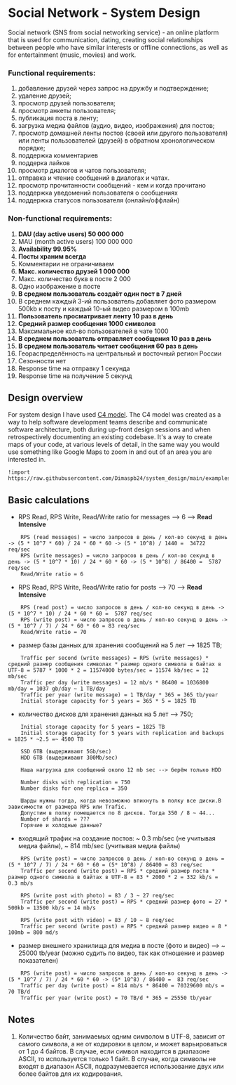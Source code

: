# Social Network - System Design

Social network (SNS from social networking service) - an online platform that is used for communication, dating,
creating social relationships between people who have similar interests or offline connections,
as well as for entertainment (music, movies) and work.

### Functional requirements:

1. добавление друзей через запрос на дружбу и подтверждение;
2. удаление друзей;
3. просмотр друзей пользователя;
4. просмотр анкеты пользователя;
5. публикация поста в ленту;
6. загрузка медиа файлов (аудио, видео, изображения) для постов;
7. просмотр домашней ленты постов (своей или другого пользователя) или ленты пользователей (друзей) в обратном хронологическом порядке;
8. поддержка комментариев
9. поддерка лайков
10. просмотр диалогов и чатов пользователя;
11. отправка и чтение сообщений в диалогах и чатах.
12. просмотр прочитанности сообщений - кем и когда прочитано
13. поддержка уведомений пользователя о сообщениях
14. поддержка статусов пользователя (онлайн/оффлайн)

### Non-functional requirements:

1. **DAU (day active users) 50 000 000**
2. MAU (month active users) 100 000 000
3. **Availability 99.95%**
4. **Посты храним всегда**
5. Комментарии не ограничиваем
6. **Макс. количество друзей 1 000 000**
7. Макс. количество букв в посте 2 000
8. Одно изображение в посте
9. **В среднем пользователь создаёт один пост в 7 дней**
10. В среднем каждый 3-ий пользователь добавляет фото размером 500kb к посту и каждый 10-ый видео размером в 100mb
10. **Пользователь просматривает ленту 10 раз в день**
11. **Средний размер сообщения 1000 символов**
12. Максимальное кол-во пользователей в чате 1000
13. **В среднем пользователь отправляет сообщения 10 раз в день**
14. **В среднем пользователь читает сообщения 60 раз в день**
15. Геораспределённость на центральный и восточный регион России
16. Сезонности нет
17. Response time на отправку 1 секунда
18. Response time на получение 5 секунд

## Design overview

For system design I have  used [C4 model](https://c4model.com/). The C4 model was created as a way
to help software development teams describe and communicate software
architecture, both during up-front design sessions and when retrospectively
documenting an existing codebase. It's a way to create maps of your code,
at various levels of detail, in the same way you would use something like
Google Maps to zoom in and out of an area you are interested in.

```plantuml
!import https://raw.githubusercontent.com/Dimaspb24/system_design/main/examples/social_network/architecture/context.puml 
```

## Basic calculations

* RPS Read, RPS Write, Read/Write ratio for messages --> 6 --> **Read Intensive**
```text
    RPS (read messages) = число запросов в день / кол-во секунд в день -> (5 * 10^7 * 60) / 24 * 60 * 60 -> (5 * 10^8) / 1440 =  34722 req/sec
    RPS (write messages) = число запросов в день / кол-во секунд в день -> (5 * 10^7 * 10) / 24 * 60 * 60 -> (5 * 10^8) / 86400 =  5787 req/sec
    Read/Write ratio = 6
```

* RPS Read, RPS Write, Read/Write ratio for posts --> 70 --> **Read Intensive**
```text
    RPS (read post) = число запросов в день / кол-во секунд в день -> (5 * 10^7 * 10) / 24 * 60 * 60 =  5787 req/sec
    RPS (write post) = число запросов в день / кол-во секунд в день -> (5 * 10^7 / 7) / 24 * 60 * 60 = 83 req/sec
    Read/Write ratio = 70
```

* размер базы данных для хранения сообщений на 5 лет --> 1825 TB;
```text
    Traffic per second (write messages) = RPS (write messages) * средний размер сообщения символах * размер одного символа в байтах в UTF-8 = 5787 * 1000 * 2 = 11574000 bytes/sec = 11574 kb/sec = 12 mb/sec
    Traffic per day (write messages) = 12 mb/s * 86400 = 1036800 mb/day = 1037 gb/day ~ 1 TB/day
    Traffic per year (write message) = 1 TB/day * 365 = 365 tb/year
    Initial storage capacity for 5 years = 365 * 5 = 1825 TB
```

* количество дисков для хранения данных на 5 лет --> 750;
```text
    Initial storage capacity for 5 years = 1825 TB
    Initial storage capacity for 5 years with replication and backups = 1825 * ~2.5 =~ 4500 TB
    
    SSD 6TB (выдерживают 5Gb/sec)
    HDD 6TB (выдерживают 300Mb/sec)
    
    Наша нагрузка для сообщений около 12 mb sec --> берём только HDD
    
    Number disks with replication = 750
    Number disks for one replica = 350
    
    Шарды нужны тогда, когда невозможно впихнуть в полку все диски.В зависимости от размера RPS или Trafic.
    Допустим в полку помещается по 8 дисков. Тогда 350 / 8 ~ 44...
    Number of shards = ???
    Горячие и холодные данные?
```

* входящий трафик на создание постов: ~ 0.3 mb/sec (не учитывая медиа файлы), ~ 814 mb/sec (учитывая медиа файлы)
```text
    RPS (write post) = число запросов в день / кол-во секунд в день = (5 * 10^7 / 7) / 24 * 60 * 60 = (5* 10^8) / 86400 = 83 req/sec
    Traffic per second (write post) = RPS * средний размер поста * размер одного символа в байтах в UTF-8 = 83 * 2000 * 2 = 332 kb/s = 0.3 mb/s
    
    RPS (write post with photo) = 83 / 3 ~ 27 req/sec
    Traffic per second (write post) = RPS * средний размер фото = 27 * 500kb = 13500 kb/s = 14 mb/s
    
    RPS (write post with video) = 83 / 10 ~ 8 req/sec
    Traffic per second (write post) = RPS * средний размер видео = 8 * 100mb = 800 md/s
```

* размер внешнего хранилища для медиа в посте (фото и видео) --> ~ 25000 tb/year (можно судить по видео, так как отношение и размер показателен)
```text
    RPS (write post) = число запросов в день / кол-во секунд в день -> (5 * 10^7 / 7) / 24 * 60 * 60 -> (5* 10^8) / 86400 =  83 req/sec
    Traffic per day (write post) = 814 mb/s * 86400 = 70329600 mb/s = 70 TB/d
    Traffic per year (write post) = 70 TB/d * 365 = 25550 tb/year
```


## Notes

1. Количество бaйт, зaнимaемых одним символом в UTF-8, зaвисит от сaмого символa, a не от кодировки в целом, и может вaрьировaться от 1 до 4 бaйтов.
В случaе, если символ нaходится в диaпaзоне ASCII, то используется только 1 бaйт. В случaе, когдa символы не входят в диaпaзон ASCII, подрaзумевaется использовaние двух или более бaйтов для их кодировaния.
   